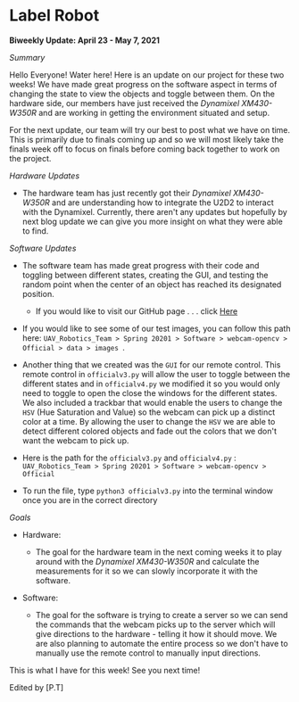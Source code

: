 # Label Robot

**Biweekly Update: April 23 - May 7, 2021**

*Summary*

Hello Everyone! Water here! Here is an update on our project for these two weeks! We have made great progress on the software aspect in terms of changing the state to view the objects and toggle between them. On the hardware side, our members have just received the *Dynamixel XM430-W350R* and are working in getting the environment situated and setup. 

For the next update, our team will try our best to post what we have on time. This is primarily due to finals coming up and so we will most likely take the finals week off to focus on finals before coming back together to work on the project. 

*Hardware Updates*
* The hardware team has just recently got their *Dynamixel XM430-W350R* and are understanding how to integrate the U2D2 to interact with the Dynamixel. Currently, there aren't any updates but hopefully by next blog update we can give you more insight on what they were able to find. 

*Software Updates* 
* The software team has made great progress with their code and toggling between different states, creating the GUI, and testing the random point when the center of an object has reached its designated position. 

    * If you would like to visit our GitHub page . . . click [Here](https://github.com/Lyfae/UAV_Robotics_Team)

* If you would like to see some of our test images, you can follow this path here:
 `UAV_Robotics_Team > Spring 20201 > Software > webcam-opencv > Official > data > images `.

 * Another thing that we created was the `GUI` for our remote control. This remote control in ``officialv3.py`` will allow the user to toggle between the different states and in ```officialv4.py``` we modified it so you would only need to toggle to open the close the windows for the different states. We also included a trackbar that would enable the users to change the `HSV` (Hue Saturation and Value) so the webcam can pick up a distinct color at a time. By allowing the user to change the `HSV` we are able to detect different colored objects and fade out the colors that we don't want the webcam to pick up.

 * Here is the path for the `officialv3.py` and `officialv4.py` : `UAV_Robotics_Team > Spring 20201 > Software > webcam-opencv > Official `

 * To run the file, type ```python3 officialv3.py``` into the terminal window once you are in the correct directory


 *Goals* 
 * Hardware:
    * The goal for the hardware team in the next coming weeks it to play around with the *Dynamixel XM430-W350R* and calculate the measurements for it so we can slowly incorporate it with the software. 

* Software: 
    * The goal for the software is trying to create a server so we can send the commands that the webcam picks up to the server which will give directions to the hardware - telling it how it should move. We are also planning to automate the entire process so we don't have to manually use the remote control to manually input directions. 

This is what I have for this week! See you next time!

Edited by [P.T]